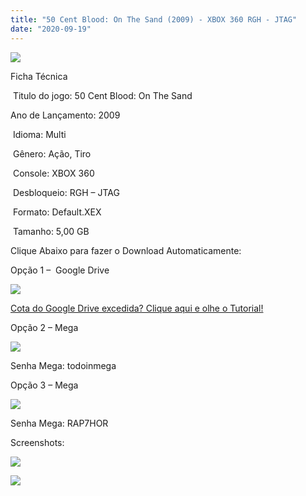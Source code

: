 ```yaml
---
title: "50 Cent Blood: On The Sand (2009) - XBOX 360 RGH - JTAG"
date: "2020-09-19"
---
```


[![](https://1.bp.blogspot.com/-yH7ONKiRR3U/X2VaVCHo7KI/AAAAAAAAPSU/xoelFqySA2kyIqbYc_ydyg4CpFOqWl_agCLcBGAsYHQ/s320/1000174573.webp)](https://1.bp.blogspot.com/-yH7ONKiRR3U/X2VaVCHo7KI/AAAAAAAAPSU/xoelFqySA2kyIqbYc_ydyg4CpFOqWl_agCLcBGAsYHQ/s423/1000174573.webp)

Ficha Técnica

 Titulo do jogo: 50 Cent Blood: On The Sand

Ano de Lançamento: 2009

 Idioma: Multi

 Gênero: Ação, Tiro

 Console: XBOX 360

 Desbloqueio: RGH – JTAG

 Formato: Default.XEX

 Tamanho: 5,00 GB

Clique Abaixo para fazer o Download Automaticamente:

Opção 1 –  Google Drive

[![](https://1.bp.blogspot.com/-4SUqXRoRWc0/XtsW72LDzrI/AAAAAAAAKHM/qo1oDro7CI03qjIvaVCl6yKZ3v_F_JvBwCK4BGAsYHg/APRENDA-Recupdsdasdasdaerado.png)](https://zee.gl/4VajkAR)

[Cota do Google Drive excedida? Clique aqui e olhe o Tutorial!](https://ultragames-torrents.blogspot.com/2020/06/burlar-cota-do-google-drive.html) 

Opção 2 – Mega

[![](https://1.bp.blogspot.com/-fysMBE_30yA/XtsW8rOzeTI/AAAAAAAAKHQ/yEg2otqCtcAfsWIP0xI63y3c0eWdDVksQCK4BGAsYHg/MEGA.png)](https://zee.gl/P1jRd)

Senha Mega: todoinmega

Opção 3 – Mega

[![](https://1.bp.blogspot.com/-fysMBE_30yA/XtsW8rOzeTI/AAAAAAAAKHQ/yEg2otqCtcAfsWIP0xI63y3c0eWdDVksQCK4BGAsYHg/MEGA.png)](https://zee.gl/O284qgY)

Senha Mega: RAP7HOR

Screenshots:

[![](https://1.bp.blogspot.com/-8i5zcqHQ_sI/X2VaViLvW0I/AAAAAAAAPSc/cKcAinoE-ysy0YY8ETLHEt2gbTtRsY2DwCLcBGAsYHQ/w455-h256/maxresdefault.jpg)](https://1.bp.blogspot.com/-8i5zcqHQ_sI/X2VaViLvW0I/AAAAAAAAPSc/cKcAinoE-ysy0YY8ETLHEt2gbTtRsY2DwCLcBGAsYHQ/s1280/maxresdefault.jpg)

[![](https://1.bp.blogspot.com/-5KQdskAztNA/X2VaVTh1MRI/AAAAAAAAPSY/HanKvvaLV4AXKGq4kxoJdRx2Y6ja21S8QCLcBGAsYHQ/w456-h257/maxresdefault{40dcdfd0a3f176073d713beaee4fcd56db243ec708877a2e730ba987ecd6f1ab}2B{40dcdfd0a3f176073d713beaee4fcd56db243ec708877a2e730ba987ecd6f1ab}25282{40dcdfd0a3f176073d713beaee4fcd56db243ec708877a2e730ba987ecd6f1ab}2529.jpg)](https://1.bp.blogspot.com/-5KQdskAztNA/X2VaVTh1MRI/AAAAAAAAPSY/HanKvvaLV4AXKGq4kxoJdRx2Y6ja21S8QCLcBGAsYHQ/s1280/maxresdefault{40dcdfd0a3f176073d713beaee4fcd56db243ec708877a2e730ba987ecd6f1ab}2B{40dcdfd0a3f176073d713beaee4fcd56db243ec708877a2e730ba987ecd6f1ab}25282{40dcdfd0a3f176073d713beaee4fcd56db243ec708877a2e730ba987ecd6f1ab}2529.jpg)
